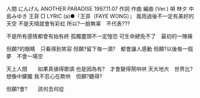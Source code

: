 
人間
にんげん
ANOTHER PARADISE
1997.11.07
作詞  作曲  編曲 (Ver.)   唄
林夕  中島みゆき       王菲
□ LYRIC (a)●『王菲（FAYE WONG）』
風雨過後不一定有美好的天空
不是天晴就會有彩虹
所以?一臉無辜　不代表???

不是所有感情都會有始有終
孤獨盡頭不一定惶恐
可生命總免不了　最初的一陣痛

但願?的眼睛　只看得到笑容
但願?留下毎一滴?　都會讓人感動
但願?以後毎一個夢　不會一場空

天上人間　　如果真値得歌頌
也是因為有?　才會變得鬧哄哄
天大地大　世界比?想像中朦朧
我不忍心在欺哄　但願?聽得?

但願?會?　　該何去何從